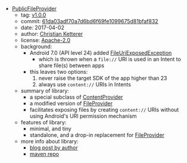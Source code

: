* [PublicFileProvider](https://github.com/cketti/PublicFileProvider)
  - tag: [v1.0.0](https://github.com/cketti/PublicFileProvider/releases/tag/v1.0.0)
  - commit: [61da03adf70a7d6bd6f69fe1099675d81bfaf832](https://github.com/cketti/PublicFileProvider/tree/61da03adf70a7d6bd6f69fe1099675d81bfaf832)
  - date: 2017-04-02
  - author: [Christian Ketterer](https://github.com/cketti)
  - license: [Apache-2.0](https://github.com/cketti/PublicFileProvider/blob/61da03adf70a7d6bd6f69fe1099675d81bfaf832/LICENSE)
  - background:
    * Android 7.0 (API level 24) added [FileUriExposedException](https://developer.android.com/reference/android/os/FileUriExposedException)
      - which is thrown when a `file://` URI is used in an Intent to share file(s) between apps
    * this leaves two options:
      1. never raise the target SDK of the app higher than 23
      2. always use `content://` URIs in Intents
  - summary of library:
    * a special subclass of [ContentProvider](https://developer.android.com/reference/android/content/ContentProvider.html)
    * a modified version of [FileProvider](https://developer.android.com/reference/android/support/v4/content/FileProvider.html)
    * facilitates exposing files by creating `content://` URIs without using Android's URI permission mechanism
  - features of library:
    * minimal, and tiny
    * standalone, and a drop-in replacement for [FileProvider](https://developer.android.com/reference/android/support/v4/content/FileProvider.html)
  - more info about library:
    * [blog post by author](http://cketti.de/2017/04/03/when-uri-permissions-are-in-the-way/)
    * [maven repo](https://mvnrepository.com/artifact/de.cketti.fileprovider/public-fileprovider)
